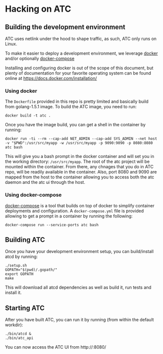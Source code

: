 # Hacking on ATC

## Building the development environment

ATC uses netlink under the hood to shape traffic, as such, ATC only runs on Linux.

To make it easier to deploy a development environment, we leverage [docker](https://www.docker.com/) and/or optionally [docker-compose](https://docs.docker.com/compose/)

Installing and configuring docker is out of the scope of this document, but plenty of documentation for your favorite operating system can be found online at https://docs.docker.com/installation/

### Using docker

The `Dockerfile` provided in this repo is pretty limited and basically build from golang-1.5.1 image. To build the ATC image, you need to run:

```
docker build -t atc .
```

Once you have the image build, you can get a shell in the container by running:

```
docker run -ti --rm --cap-add NET_ADMIN --cap-add SYS_ADMIN --net host -v "$PWD":/usr/src/myapp -w /usr/src/myapp -p 9090:9090 -p 8080:8080 atc bash
```

This will give you a bash prompt in the docker container and will set you in the working directory: `/usr/src/myapp`. The root of the atc project will be mounted within the container. From there, any chnages that you do in ATC repo, will be readily available in the container.
Also, port 8080 and 9090 are mapped from the host to the container allowing you to access both the atc daemon and the atc ui through the host.

### Using docker-compose

[docker-compose](https://docs.docker.com/compose/) is a tool that builds on top of docker to simplify container deployments and configuration. A `docker-compose.yml` file is provided allowing to get a prompt in a container by running the following:

```
docker-compose run --service-ports atc bash
```

## Building ATC

Once you have your development environment setup, you can build/install atcd by running:

```
./setup.sh
GOPATH="$(pwd)/.gopath/"
export GOPATH
make
```

This will download all atcd dependencies as well as build it, run tests and install it.

## Starting ATC

After you have built ATC, you can run it by running (from within the default workdir):

```
./bin/atcd &
./bin/atc_api
```

You can now access the ATC UI from http://<dockerip>:8080/
